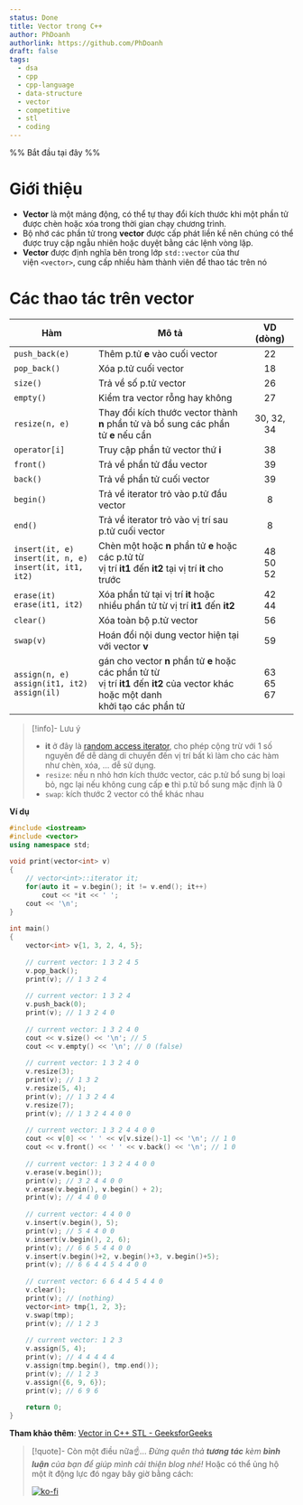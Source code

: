 ```yaml
---
status: Done
title: Vector trong C++
author: PhDoanh
authorlink: https://github.com/PhDoanh
draft: false
tags:
  - dsa
  - cpp
  - cpp-language
  - data-structure
  - vector
  - competitive
  - stl
  - coding
---
```

%% Bắt đầu tại đây %%
# Giới thiệu
- **Vector** là một mảng động, có thể tự thay đổi kích thước khi một phần tử được chèn hoặc xóa trong thời gian chạy chương trình.
- Bộ nhớ các phần tử trong **vector** được cấp phát liền kề nên chúng có thể được truy cập ngẫu nhiên hoặc duyệt bằng các lệnh vòng lặp.
- **Vector** được định nghĩa bên trong lớp `std::vector` của thư viện `<vector>`, cung cấp nhiều hàm thành viên để thao tác trên nó

# Các thao tác trên vector

| Hàm                                                                 | Mô tả                                                                                                                                          |     VD (dòng)      |
| ------------------------------------------------------------------- | ---------------------------------------------------------------------------------------------------------------------------------------------- |:------------------:|
| `push_back(e)`                                                      | Thêm p.tử **e** vào cuối vector                                                                                                                |         22         |
| `pop_back()`                                                        | Xóa p.tử cuối vector                                                                                                                           |         18         |
| `size()`                                                            | Trả về số p.tử vector                                                                                                                          |         26         |
| `empty()`                                                           | Kiểm tra vector rỗng hay không                                                                                                                 |         27         |
| `resize(n, e)`                                                      | Thay đổi kích thước vector thành  <br>**n** phần tử và bổ sung các phần tử **e** nếu cần                                                       |     30, 32, 34     |
| `operator[i]`                                                       | Truy cập phần tử vector thứ **i**                                                                                                              |         38         |
| `front()`                                                           | Trả về phần tử đầu vector                                                                                                                      |         39         |
| `back()`                                                            | Trả về phần tử cuối vector                                                                                                                     |         39         |
| `begin()`                                                           | Trả về iterator trỏ vào p.tử đầu vector                                                                                                        |         8          |
| `end()`                                                             | Trả về iterator trỏ vào vị trí sau p.tử cuối vector                                                                                            |         8          |
| `insert(it, e)`  <br>`insert(it, n, e)`  <br>`insert(it, it1, it2)` | Chèn một hoặc **n** phần tử **e** hoặc các p.tử từ  <br>vị trí **it1** đến **it2** tại vị trí **it** cho trước                                 | 48  <br>50  <br>52 |
| `erase(it)`  <br>`erase(it1, it2)`                                  | Xóa phần tử tại vị trí **it** hoặc  <br>nhiều phần tử từ vị trí **it1** đến **it2**                                                            |     42  <br>44     |
| `clear()`                                                           | Xóa toàn bộ p.tử vector                                                                                                                        |         56         |
| `swap(v)`                                                           | Hoán đổi nội dung vector hiện tại với vector **v**                                                                                             |         59         |
| `assign(n, e)`  <br>`assign(it1, it2)`  <br>`assign(il)`            | gán cho vector **n** phần tử **e** hoặc các phần tử từ  <br>vị trí **it1** đến **it2** của vector khác hoặc một danh  <br>khởi tạo các phần tử | 63  <br>65  <br>67 |

> [!info]- Lưu ý
>  - **it** ở đây là [random access iterator](https://www.geeksforgeeks.org/random-access-iterators-in-cpp/?ref=header_search), cho phép cộng trừ với 1 số nguyên để dễ dàng di chuyển đến vị trí bất kì làm cho các hàm như chèn, xóa, … dễ sử dụng.
> - `resize`: nếu n nhỏ hơn kích thước vector, các p.tử bổ sung bị loại bỏ, ngc lại nếu không cung cấp **e** thì p.tử bổ sung mặc định là 0
> - `swap`: kích thước 2 vector có thể khác nhau

**Ví dụ**
```cpp
#include <iostream>
#include <vector>
using namespace std;
 
void print(vector<int> v)
{
	// vector<int>::iterator it;
	for(auto it = v.begin(); it != v.end(); it++)
		cout << *it << ' ';
	cout << '\n';
}
 
int main()
{
	vector<int> v{1, 3, 2, 4, 5};
 
	// current vector: 1 3 2 4 5
	v.pop_back();
	print(v); // 1 3 2 4
 
	// current vector: 1 3 2 4 
	v.push_back(0);
	print(v); // 1 3 2 4 0
 
	// current vector: 1 3 2 4 0
	cout << v.size() << '\n'; // 5
	cout << v.empty() << '\n'; // 0 (false)
 
	// current vector: 1 3 2 4 0
	v.resize(3);
	print(v); // 1 3 2
	v.resize(5, 4);
	print(v); // 1 3 2 4 4
	v.resize(7);
	print(v); // 1 3 2 4 4 0 0
 
	// current vector: 1 3 2 4 4 0 0
	cout << v[0] << ' ' << v[v.size()-1] << '\n'; // 1 0
	cout << v.front() << ' ' << v.back() << '\n'; // 1 0
 
	// current vector: 1 3 2 4 4 0 0
	v.erase(v.begin());
	print(v); // 3 2 4 4 0 0
	v.erase(v.begin(), v.begin() + 2);
	print(v); // 4 4 0 0 
 
	// current vector: 4 4 0 0
	v.insert(v.begin(), 5);
	print(v); // 5 4 4 0 0
	v.insert(v.begin(), 2, 6);
	print(v); // 6 6 5 4 4 0 0
	v.insert(v.begin()+2, v.begin()+3, v.begin()+5);
	print(v); // 6 6 4 4 5 4 4 0 0 
 
	// current vector: 6 6 4 4 5 4 4 0
	v.clear();
	print(v); // (nothing)
	vector<int> tmp{1, 2, 3};
	v.swap(tmp);
	print(v); // 1 2 3
 
	// current vector: 1 2 3
	v.assign(5, 4);
	print(v); // 4 4 4 4 4
	v.assign(tmp.begin(), tmp.end());
	print(v); // 1 2 3
	v.assign({6, 9, 6});
	print(v); // 6 9 6
 
	return 0;
}
```

**Tham khảo thêm**: [Vector in C++ STL - GeeksforGeeks](https://www.geeksforgeeks.org/vector-in-cpp-stl/)

> [!quote]- Còn một điều nữa☝️...
> *Đừng quên thả **tương tác** kèm **bình luận** của bạn để giúp mình cải thiện blog nhé!* Hoặc có thể ủng hộ một ít động lực đó ngay bây giờ bằng cách:
> 
> [![ko-fi](https://ko-fi.com/img/githubbutton_sm.svg)](https://ko-fi.com/M4M111S8CI)